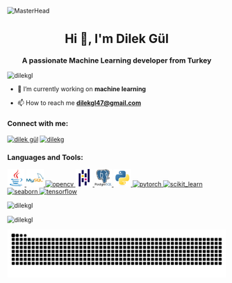 ![MasterHead](https://i.pinimg.com/736x/75/a6/5b/75a65b96efc7fe94684737643146ddbc.jpg)
<h1 align="center">Hi 👋, I'm Dilek Gül</h1>
<h3 align="center">A passionate Machine Learning developer from Turkey</h3>
<p align="left"> <img src="https://komarev.com/ghpvc/?username=dilekgl&label=Profile%20views&color=0e75b6&style=flat" alt="dilekgl" /> </p>

- 🔭 I’m currently working on **machine learning**

- 📫 How to reach me **dilekgl47@gmail.com**

<h3 align="left">Connect with me:</h3>
<p align="left">
<a href="https://linkedin.com/in/dilek-gül-0381791ba/" target="blank"><img align="center" src="https://raw.githubusercontent.com/rahuldkjain/github-profile-readme-generator/master/src/images/icons/Social/linked-in-alt.svg" alt="dilek gül" height="30" width="40" /></a>
<a href="https://kaggle.com/dilekg" target="blank"><img align="center" src="https://raw.githubusercontent.com/rahuldkjain/github-profile-readme-generator/master/src/images/icons/Social/kaggle.svg" alt="dilekg" height="30" width="40" /></a>
</p>

<h3 align="left">Languages and Tools:</h3>
<p align="left"> <a href="https://www.java.com" target="_blank" rel="noreferrer"> <img src="https://raw.githubusercontent.com/devicons/devicon/master/icons/java/java-original.svg" alt="java" width="40" height="40"/> </a> <a href="https://www.mysql.com/" target="_blank" rel="noreferrer"> <img src="https://raw.githubusercontent.com/devicons/devicon/master/icons/mysql/mysql-original-wordmark.svg" alt="mysql" width="40" height="40"/> </a> <a href="https://opencv.org/" target="_blank" rel="noreferrer"> <img src="https://www.vectorlogo.zone/logos/opencv/opencv-icon.svg" alt="opencv" width="40" height="40"/> </a> <a href="https://pandas.pydata.org/" target="_blank" rel="noreferrer"> <img src="https://raw.githubusercontent.com/devicons/devicon/2ae2a900d2f041da66e950e4d48052658d850630/icons/pandas/pandas-original.svg" alt="pandas" width="40" height="40"/> </a> <a href="https://www.postgresql.org" target="_blank" rel="noreferrer"> <img src="https://raw.githubusercontent.com/devicons/devicon/master/icons/postgresql/postgresql-original-wordmark.svg" alt="postgresql" width="40" height="40"/> </a> <a href="https://www.python.org" target="_blank" rel="noreferrer"> <img src="https://raw.githubusercontent.com/devicons/devicon/master/icons/python/python-original.svg" alt="python" width="40" height="40"/> </a> <a href="https://pytorch.org/" target="_blank" rel="noreferrer"> <img src="https://www.vectorlogo.zone/logos/pytorch/pytorch-icon.svg" alt="pytorch" width="40" height="40"/> </a> <a href="https://scikit-learn.org/" target="_blank" rel="noreferrer"> <img src="https://upload.wikimedia.org/wikipedia/commons/0/05/Scikit_learn_logo_small.svg" alt="scikit_learn" width="40" height="40"/> </a> <a href="https://seaborn.pydata.org/" target="_blank" rel="noreferrer"> <img src="https://seaborn.pydata.org/_images/logo-mark-lightbg.svg" alt="seaborn" width="40" height="40"/> </a> <a href="https://www.tensorflow.org" target="_blank" rel="noreferrer"> <img src="https://www.vectorlogo.zone/logos/tensorflow/tensorflow-icon.svg" alt="tensorflow" width="40" height="40"/> </a> </p>

<p><img align="center" src="https://github-readme-stats.vercel.app/api/top-langs?username=dilekgl&show_icons=true&locale=en&layout=compact" alt="dilekgl" /></p>

<p><img align="center" src="https://github-readme-streak-stats.herokuapp.com/?user=dilekgl&" alt="dilekgl" /></p>


<picture>
  <source media="(prefers-color-scheme: dark)" srcset="https://raw.githubusercontent.com/dilekgl/dilekgl/output/github-contribution-grid-snake-dark.svg">
  <source media="(prefers-color-scheme: light)" srcset="https://raw.githubusercontent.com/dilekgl/dilekgl/output/github-contribution-grid-snake.svg">
  <img alt="github contribution grid snake animation" src="https://raw.githubusercontent.com/dilekgl/dilekgl/output/github-contribution-grid-snake.svg">
</picture>
